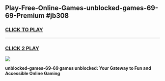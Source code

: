 
## Play-Free-Online-Games-unblocked-games-69-69-Premium #jb308
<h3>
<a href="https://premium.freeplayer.one?title=unblocked-games-69-69&ref=8M">CLICK TO PLAY</a></h3>
<hr>

<h3>
<a href="https://premium.freeplayer.one?title=unblocked-games-69-69&ref=8M">CLICK 2 PLAY</a>
  
</h3>

<a href="https://premium.freeplayer.one?title=unblocked-games-69-69&ref=8M"><img src="https://clearcache.store/games.png"></a>


**unblocked-games-69-69 games unblocked: Your Gateway to Fun and Accessible Online Gaming**
